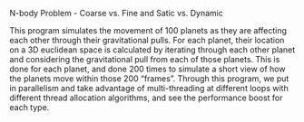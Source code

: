 N-body Problem - Coarse vs. Fine and Satic vs. Dynamic

This program simulates the movement of 100 planets as they are affecting each other through their gravitational pulls. For each planet, their location on a 3D euclidean space is calculated by iterating through each other planet and considering the gravitational pull from each of those planets. This is done for each planet, and done 200 times to simulate a short view of how the planets move within those 200 “frames”. Through this program, we put in parallelism and take advantage of multi-threading at different loops with different thread allocation algorithms, and see the performance boost for each type.
